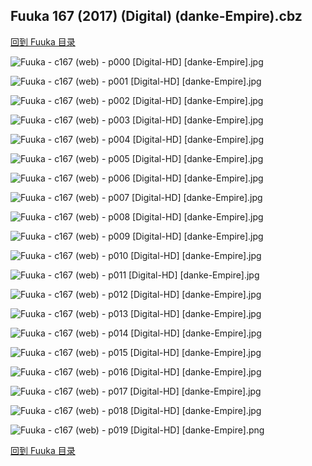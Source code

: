## Fuuka 167 (2017) (Digital) (danke-Empire).cbz


[回到 Fuuka 目录](https://github.com/alicewish/markdown/blob/master/series/Fuuka.md)


![Fuuka - c167 (web) - p000 [Digital-HD] [danke-Empire].jpg](https://wx1.sinaimg.cn/large/6a9fdecagy1foflwzr9rtj21j82cwked.jpg)

![Fuuka - c167 (web) - p001 [Digital-HD] [danke-Empire].jpg](https://wx1.sinaimg.cn/large/6a9fdecagy1foflx5mhxvj21kw28qkjl.jpg)

![Fuuka - c167 (web) - p002 [Digital-HD] [danke-Empire].jpg](https://wx1.sinaimg.cn/large/6a9fdecagy1foflxe5rg3j21kw28q4qq.jpg)

![Fuuka - c167 (web) - p003 [Digital-HD] [danke-Empire].jpg](https://wx1.sinaimg.cn/large/6a9fdecagy1foflxipr4lj21kw28q4qp.jpg)

![Fuuka - c167 (web) - p004 [Digital-HD] [danke-Empire].jpg](https://wx1.sinaimg.cn/large/6a9fdecagy1foflxp76vlj21kw28qhdt.jpg)

![Fuuka - c167 (web) - p005 [Digital-HD] [danke-Empire].jpg](https://wx1.sinaimg.cn/large/6a9fdecagy1foflxv1eb5j21kw28q4qp.jpg)

![Fuuka - c167 (web) - p006 [Digital-HD] [danke-Empire].jpg](https://wx1.sinaimg.cn/large/6a9fdecagy1fofly0v6fdj21kw28qb29.jpg)

![Fuuka - c167 (web) - p007 [Digital-HD] [danke-Empire].jpg](https://wx1.sinaimg.cn/large/6a9fdecagy1fofly88cgoj21kw28qu0x.jpg)

![Fuuka - c167 (web) - p008 [Digital-HD] [danke-Empire].jpg](https://wx1.sinaimg.cn/large/6a9fdecagy1foflyfavj9j21kw28qx6p.jpg)

![Fuuka - c167 (web) - p009 [Digital-HD] [danke-Empire].jpg](https://wx1.sinaimg.cn/large/6a9fdecagy1foflykna1kj21kw28qhdt.jpg)

![Fuuka - c167 (web) - p010 [Digital-HD] [danke-Empire].jpg](https://wx1.sinaimg.cn/large/6a9fdecagy1foflysn0moj21kw28qu0x.jpg)

![Fuuka - c167 (web) - p011 [Digital-HD] [danke-Empire].jpg](https://wx1.sinaimg.cn/large/6a9fdecagy1foflyzw4okj21kw28qqv5.jpg)

![Fuuka - c167 (web) - p012 [Digital-HD] [danke-Empire].jpg](https://wx1.sinaimg.cn/large/6a9fdecagy1foflz4vcpyj21kw28qkjl.jpg)

![Fuuka - c167 (web) - p013 [Digital-HD] [danke-Empire].jpg](https://wx1.sinaimg.cn/large/6a9fdecagy1foflzbkmloj21kw28qnpd.jpg)

![Fuuka - c167 (web) - p014 [Digital-HD] [danke-Empire].jpg](https://wx1.sinaimg.cn/large/6a9fdecagy1foflziea57j21kw28qkjl.jpg)

![Fuuka - c167 (web) - p015 [Digital-HD] [danke-Empire].jpg](https://wx1.sinaimg.cn/large/6a9fdecagy1foflzpa93gj21kw28qnpd.jpg)

![Fuuka - c167 (web) - p016 [Digital-HD] [danke-Empire].jpg](https://wx1.sinaimg.cn/large/6a9fdecagy1foflzzyqelj21kw28qqv5.jpg)

![Fuuka - c167 (web) - p017 [Digital-HD] [danke-Empire].jpg](https://wx1.sinaimg.cn/large/6a9fdecagy1fofm08bc2aj21kw28q4qq.jpg)

![Fuuka - c167 (web) - p018 [Digital-HD] [danke-Empire].jpg](https://wx1.sinaimg.cn/large/6a9fdecagy1fofm0el8wlj21kw28qkjl.jpg)

![Fuuka - c167 (web) - p019 [Digital-HD] [danke-Empire].png](https://wx1.sinaimg.cn/large/6a9fdecagy1fltfqrda7yj21kw28q0oh.jpg)

[回到 Fuuka 目录](https://github.com/alicewish/markdown/blob/master/series/Fuuka.md)

